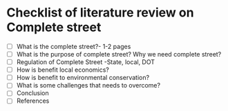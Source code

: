 # Checklist of literature review on Complete street


- [ ] What is the complete street?- 1-2 pages
- [ ] What is the purpose of complete street? Why we need complete street?
- [ ] Regulation of Complete Street -State, local, DOT
- [ ] How is benefit local economics?
- [ ] How is benefit to environmental conservation?
- [ ] What is some challenges that needs to overcome?
- [ ] Conclusion
- [ ] References
